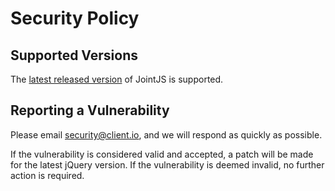 # Security Policy

## Supported Versions

The [latest released version](https://github.com/clientIO/joint/releases) of JointJS is supported.

## Reporting a Vulnerability

Please email security@client.io, and we will respond as quickly as possible.

If the vulnerability is considered valid and accepted, a patch will be made for the latest jQuery version.
If the vulnerability is deemed invalid, no further action is required.
